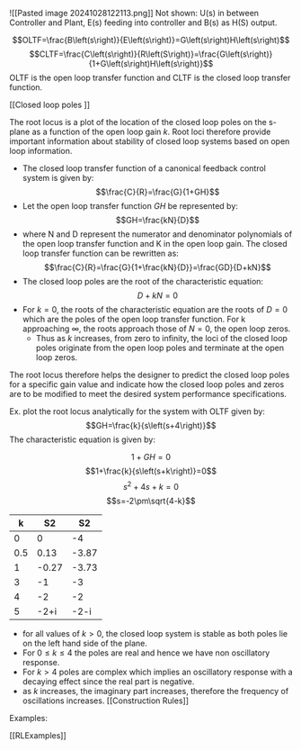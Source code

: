 ![[Pasted image 20241028122113.png]]
Not shown: U(s) in between Controller and Plant, E(s) feeding into controller and B(s) as H(S) output.


$$OLTF=\frac{B\left(s\right)}{E\left(s\right)}=G\left(s\right)H\left(s\right)$$
$$CLTF=\frac{C\left(s\right)}{R\left(S\right)}=\frac{G\left(s\right)}{1+G\left(s\right)H\left(s\right)}$$
OLTF is the open loop transfer function and CLTF is the closed loop transfer function.

[[Closed loop poles ]]

The root locus is a plot of the location of the closed loop poles on the s-plane as a function of the open loop gain $k$. Root loci therefore provide important information about stability of closed loop systems based on open loop information.
- The closed loop transfer function of a canonical feedback control system is given by:
$$\frac{C}{R}=\frac{G}{1+GH}$$
- Let the open loop transfer function $GH$ be represented by:$$GH=\frac{kN}{D}$$
- where N and D represent the numerator and denominator polynomials of the open loop transfer function and K in the open loop gain. The closed loop transfer function can be rewritten as:
$$\frac{C}{R}=\frac{G}{1+\frac{kN}{D}}=\frac{GD}{D+kN}$$
- The closed loop poles are the root of the characteristic equation:
$$D+kN=0$$
- For $k=0$, the roots of the characteristic equation are the roots of $D=0$ which are the poles of the open loop transfer function. For k approaching $\infty$, the roots approach those of $N=0$, the open loop zeros.
	- Thus as $k$ increases, from zero to infinity, the loci of the closed loop poles originate from the open loop poles and terminate at the open loop zeros. 

The root locus therefore helps the designer to predict the closed loop poles for a specific gain value and indicate how the closed loop poles and zeros are to be modified to meet the desired system performance specifications.

Ex. plot the root locus analytically for the system with OLTF given by: 
$$GH=\frac{k}{s\left(s+4\right)}$$
The characteristic equation is given by:

$$1+GH=0$$
$$1+\frac{k}{s\left(s+k\right)}=0$$
$$s^2+4s+k=0$$
$$s=-2\pm\sqrt{4-k}$$

| k   | S2    | S2    |
| --- | ----- | ----- |
| 0   | $0$   | -4    |
| 0.5 | 0.13  | -3.87 |
| 1   | -0.27 | -3.73 |
| 3   | -1    | -3    |
| 4   | -2    | -2    |
| 5   | -2+i  | -2-i  |
- for all values of $k>0$, the closed loop system is stable as both poles lie on the left hand side of the plane. 
- For $0\le k\le4$ the poles are real and hence we have non oscillatory response.
- For $k>4$ poles are complex which implies an oscillatory response with a decaying effect since the real part is negative.
- as $k$ increases, the imaginary part increases, therefore the frequency of oscillations increases.
[[Construction Rules]]

Examples:

[[RLExamples]]
